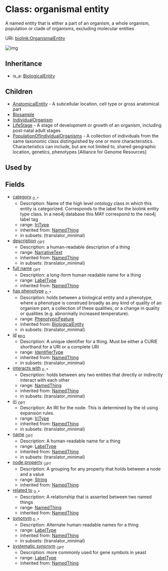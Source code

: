# Class: organismal entity


A named entity that is either a part of an organism, a whole organism, population or clade of organisms, excluding molecular entities

URI: [biolink:OrganismalEntity](https://w3id.org/biolink/vocab/OrganismalEntity)

![img](http://yuml.me/diagram/nofunky;dir:TB/class/\[NamedThing]<filler(i)%200..1-%20\[OrganismalEntity|id(i):identifier_type;name(i):label_type%20%3F;category(i):iri_type%20*;node_property(i):string%20%3F;iri(i):iri_type%20%3F;synonym(i):label_type%20*;full_name(i):label_type%20%3F;description(i):narrative_text%20%3F;systematic_synonym(i):label_type%20%3F;creation_date(i):date%20%3F;update_date(i):date%20%3F;has_chemical_formula(i):chemical_formula_value%20%3F;aggregate_statistic(i):string%20%3F;interbase_coordinate(i):string%20%3F],%20\[OntologyClass]<has%20molecular%20consequence(i)%200..*-%20\[OrganismalEntity],%20\[NamedThing]<same%20as(i)%200..*-%20\[OrganismalEntity],%20\[NamedThing]<produces(i)%200..*-%20\[OrganismalEntity],%20\[Disease]<manifestation%20of(i)%200..*-%20\[OrganismalEntity],%20\[NamedThing]<derives%20from(i)%200..*-%20\[OrganismalEntity],%20\[NamedThing]<derives%20into(i)%200..*-%20\[OrganismalEntity],%20\[Occurrent]<capable%20of(i)%200..*-%20\[OrganismalEntity],%20\[Occurrent]<actively%20involved%20in(i)%200..*-%20\[OrganismalEntity],%20\[Occurrent]<participates%20in(i)%200..*-%20\[OrganismalEntity],%20\[NamedThing]<part%20of(i)%200..*-%20\[OrganismalEntity],%20\[NamedThing]<has%20part(i)%200..*-%20\[OrganismalEntity],%20\[NamedThing]<overlaps(i)%200..*-%20\[OrganismalEntity],%20\[NamedThing]<model%20of(i)%200..*-%20\[OrganismalEntity],%20\[NamedThing]<location%20of(i)%200..*-%20\[OrganismalEntity],%20\[NamedThing]<located%20in(i)%200..*-%20\[OrganismalEntity],%20\[NamedThing]<occurs%20in(i)%200..*-%20\[OrganismalEntity],%20\[NamedThing]<prevents(i)%200..*-%20\[OrganismalEntity],%20\[NamedThing]<causes(i)%200..*-%20\[OrganismalEntity],%20\[NamedThing]<contributes%20to(i)%200..*-%20\[OrganismalEntity],%20\[NamedThing]<predisposes(i)%200..*-%20\[OrganismalEntity],%20\[NamedThing]<affects%20risk%20for(i)%200..*-%20\[OrganismalEntity],%20\[NamedThing]<colocalizes%20with(i)%200..*-%20\[OrganismalEntity],%20\[NamedThing]<coexists%20with(i)%200..*-%20\[OrganismalEntity],%20\[NamedThing]<xenologous%20to(i)%200..*-%20\[OrganismalEntity],%20\[NamedThing]<orthologous%20to(i)%200..*-%20\[OrganismalEntity],%20\[NamedThing]<paralogous%20to(i)%200..*-%20\[OrganismalEntity],%20\[NamedThing]<homologous%20to(i)%200..*-%20\[OrganismalEntity],%20\[NamedThing]<disrupts(i)%200..*-%20\[OrganismalEntity],%20\[NamedThing]<negatively%20regulates(i)%200..*-%20\[OrganismalEntity],%20\[NamedThing]<positively%20regulates(i)%200..*-%20\[OrganismalEntity],%20\[NamedThing]<regulates(i)%200..*-%20\[OrganismalEntity],%20\[NamedThing]<affects(i)%200..*-%20\[OrganismalEntity],%20\[NamedThing]<physically%20interacts%20with(i)%200..*-%20\[OrganismalEntity],%20\[NamedThing]<interacts%20with(i)%200..*-%20\[OrganismalEntity],%20\[NamedThing]<related%20to(i)%200..*-%20\[OrganismalEntity],%20\[PhenotypicFeature]<has%20phenotype(i)%200..*-%20\[OrganismalEntity],%20\[OrganismalEntity]^-\[PopulationOfIndividualOrganisms],%20\[OrganismalEntity]^-\[LifeStage],%20\[OrganismalEntity]^-\[IndividualOrganism],%20\[OrganismalEntity]^-\[Biosample],%20\[OrganismalEntity]^-\[AnatomicalEntity],%20\[BiologicalEntity]^-\[OrganismalEntity])
## Inheritance

 *  is_a: [BiologicalEntity](BiologicalEntity.md)
## Children

 * [AnatomicalEntity](AnatomicalEntity.md) - A subcellular location, cell type or gross anatomical part
 * [Biosample](Biosample.md)
 * [IndividualOrganism](IndividualOrganism.md)
 * [LifeStage](LifeStage.md) - A stage of development or growth of an organism, including post-natal adult stages
 * [PopulationOfIndividualOrganisms](PopulationOfIndividualOrganisms.md) - A collection of individuals from the same taxonomic class distinguished by one or more characteristics. Characteristics can include, but are not limited to, shared geographic location, genetics, phenotypes [Alliance for Genome Resources]
## Used by

## Fields

 * [category](category.md)  <sub>0..*</sub>
    * Description: Name of the high level ontology class in which this entity is categorized. Corresponds to the label for the biolink entity type class. In a neo4j database this MAY correspond to the neo4j label tag
    * range: [IriType](IriType.md)
    * inherited from: [NamedThing](NamedThing.md)
    * in subsets: (translator_minimal)
 * [description](description.md)  <sub>OPT</sub>
    * Description: a human-readable description of a thing
    * range: [NarrativeText](NarrativeText.md)
    * inherited from: [NamedThing](NamedThing.md)
    * in subsets: (translator_minimal)
 * [full name](full_name.md)  <sub>OPT</sub>
    * Description: a long-form human readable name for a thing
    * range: [LabelType](LabelType.md)
    * inherited from: [NamedThing](NamedThing.md)
 * [has phenotype](has_phenotype.md)  <sub>0..*</sub>
    * Description: holds between a biological entity and a phenotype, where a phenotype is construed broadly as any kind of quality of an organism part, a collection of these qualities, or a change in quality or qualities (e.g. abnormally increased temperature).
    * range: [PhenotypicFeature](PhenotypicFeature.md)
    * inherited from: [BiologicalEntity](BiologicalEntity.md)
    * in subsets: (translator_minimal)
 * [id](id.md)  <sub>REQ</sub>
    * Description: A unique identifier for a thing. Must be either a CURIE shorthand for a URI or a complete URI
    * range: [IdentifierType](IdentifierType.md)
    * inherited from: [NamedThing](NamedThing.md)
    * in subsets: (translator_minimal)
 * [interacts with](interacts_with.md)  <sub>0..*</sub>
    * Description: holds between any two entities that directly or indirectly interact with each other
    * range: [NamedThing](NamedThing.md)
    * inherited from: [NamedThing](NamedThing.md)
    * in subsets: (translator_minimal)
 * [iri](iri.md)  <sub>OPT</sub>
    * Description: An IRI for the node. This is determined by the id using expansion rules.
    * range: [IriType](IriType.md)
    * inherited from: [NamedThing](NamedThing.md)
    * in subsets: (translator_minimal)
 * [name](name.md)  <sub>OPT</sub>
    * Description: A human-readable name for a thing
    * range: [LabelType](LabelType.md)
    * inherited from: [NamedThing](NamedThing.md)
    * in subsets: (translator_minimal)
 * [node property](node_property.md)  <sub>OPT</sub>
    * Description: A grouping for any property that holds between a node and a value
    * range: [String](String.md)
    * inherited from: [NamedThing](NamedThing.md)
 * [related to](related_to.md)  <sub>0..*</sub>
    * Description: A relationship that is asserted between two named things
    * range: [NamedThing](NamedThing.md)
    * inherited from: [NamedThing](NamedThing.md)
 * [synonym](synonym.md)  <sub>0..*</sub>
    * Description: Alternate human-readable names for a thing
    * range: [LabelType](LabelType.md)
    * inherited from: [NamedThing](NamedThing.md)
    * in subsets: (translator_minimal)
 * [systematic synonym](systematic_synonym.md)  <sub>OPT</sub>
    * Description: more commonly used for gene symbols in yeast
    * range: [LabelType](LabelType.md)
    * inherited from: [NamedThing](NamedThing.md)
